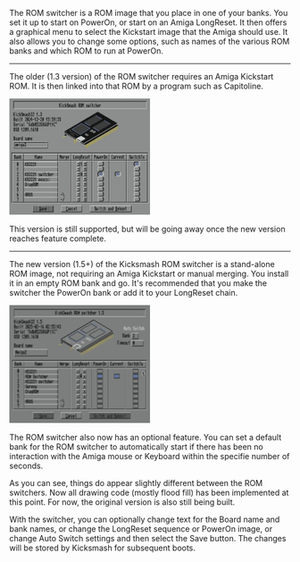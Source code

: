 The ROM switcher is a ROM image that you place in one of your banks.
You set it up to start on PowerOn, or start on an Amiga LongReset.
It then offers a graphical menu to select the Kickstart image that
the Amiga should use. It also allows you to change some options, such
as names of the various ROM banks and which ROM to run at PowerOn.

-------------------------------------------------------

The older (1.3 version) of the ROM switcher requires an Amiga Kickstart
ROM. It is then linked into that ROM by a program such as Capitoline.

<IMG SRC="rom_switcher_1.3.jpg" WIDTH="50%">

This version is still supported, but will be going away once the new
version reaches feature complete.

-------------------------------------------------------

The new version (1.5+) of the Kicksmash ROM switcher is a stand-alone
ROM image, not requiring an Amiga Kickstart or manual merging. You
install it in an empty ROM bank and go. It's recommended that you make
the switcher the PowerOn bank or add it to your LongReset chain.

<IMG SRC="rom_switcher_1.5.jpg" WIDTH="50%">

The ROM switcher also now has an optional feature. You can set a
default bank for the ROM switcher to automatically start if there has
been no interaction with the Amiga mouse or Keyboard within the specifie
number of seconds.

As you can see, things do appear slightly different between the ROM
switchers. Now all drawing code (mostly flood fill) has been implemented
at this point. For now, the original version is also still being built.

With the switcher, you can optionally change text for the Board name
and bank names, or change the LongReset sequence or PowerOn image,
or change Auto Switch settings and then select the Save button. The
changes will be stored by Kicksmash for subsequent boots.

